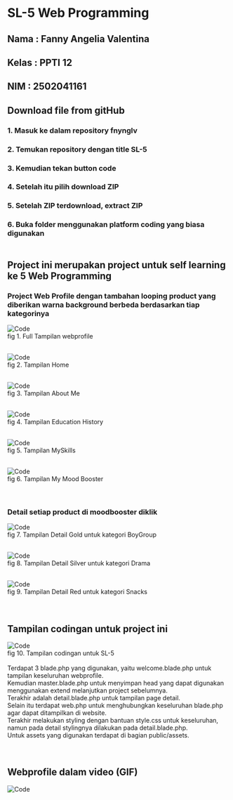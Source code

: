# SL-5 Web Programming <br>
## Nama   : Fanny Angelia Valentina
## Kelas  : PPTI 12
## NIM    : 2502041161

## Download file from gitHub
### 1. Masuk ke dalam repository fnynglv
### 2. Temukan repository dengan title SL-5
### 3. Kemudian tekan button code
### 4. Setelah itu pilih download ZIP
### 5. Setelah ZIP terdownload, extract ZIP
### 6. Buka folder menggunakan platform coding yang biasa digunakan <br> <br>

## Project ini merupakan project untuk self learning ke 5 Web Programming <br>
### Project Web Profile dengan tambahan looping product yang diberikan warna background berbeda berdasarkan tiap kategorinya
![Code](https://github.com/fnynglv/SL-5/blob/main/Dokumentasi/Full.png) <br>
fig 1. Full Tampilan webprofile  <br> <br>

![Code](https://github.com/fnynglv/SL-5/blob/main/Dokumentasi/Home.png) <br>
fig 2. Tampilan Home <br> <br>

![Code](https://github.com/fnynglv/SL-5/blob/main/Dokumentasi/About_Me.png) <br>
fig 3. Tampilan About Me <br> <br>

![Code](https://github.com/fnynglv/SL-5/blob/main/Dokumentasi/Education.png) <br>
fig 4. Tampilan Education History <br> <br>

![Code](https://github.com/fnynglv/SL-5/blob/main/Dokumentasi/Skill.png) <br>
fig 5. Tampilan MySkills <br> <br>

![Code](https://github.com/fnynglv/SL-5/blob/main/Dokumentasi/Moodbooster.png) <br>
fig 6. Tampilan My Mood Booster <br> <br> <br>

### Detail setiap product di moodbooster diklik
![Code](https://github.com/fnynglv/SL-5/blob/main/Dokumentasi/Gold.png) <br>
fig 7. Tampilan Detail Gold untuk kategori BoyGroup <br> <br>

![Code](https://github.com/fnynglv/SL-5/blob/main/Dokumentasi/Silver.png) <br>
fig 8. Tampilan Detail Silver untuk kategori Drama <br> <br>

![Code](https://github.com/fnynglv/SL-5/blob/main/Dokumentasi/Red.png) <br>
fig 9. Tampilan Detail Red untuk kategori Snacks <br> <br> <br>

## Tampilan codingan untuk project ini 
![Code](https://github.com/fnynglv/SL-5/blob/main/Dokumentasi/Codingan.png) <br>
fig 10. Tampilan codingan untuk SL-5 <br> <br>
Terdapat 3 blade.php yang digunakan, yaitu welcome.blade.php untuk tampilan keseluruhan webprofile. <br>
Kemudian master.blade.php untuk menyimpan head yang dapat digunakan menggunakan extend melanjutkan project sebelumnya. <br>
Terakhir adalah detail.blade.php untuk tampilan page detail. <br>
Selain itu terdapat web.php untuk menghubungkan keseluruhan blade.php agar dapat ditampilkan di website. <br>
Terakhir melakukan styling dengan bantuan style.css untuk keseluruhan, namun pada detail stylingnya dilakukan pada detail.blade.php. <br>
Untuk assets yang digunakan terdapat di bagian public/assets. <br> <br> <br>

## Webprofile dalam video (GIF)
![Code](https://github.com/fnynglv/SL-5/blob/main/Dokumentasi/Webprofile.gif)
